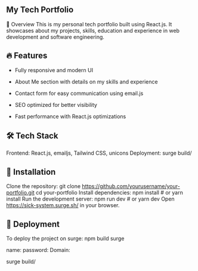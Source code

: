 My Tech Portfolio
------------------------------------------------------------------------------
🚀 Overview
This is my personal tech portfolio built using React.js. It showcases about my projects, skills, education and experience in web development and software engineering.

🔥 Features
------------------------------------------------------------
* Fully responsive and modern UI
  
* About Me section with details on my skills and experience
  
* Contact form for easy communication using email.js
  
* SEO optimized for better visibility
  
* Fast performance with React.js optimizations

🛠 Tech Stack
-------------------------------------------------------------
Frontend: React.js, emailjs, Tailwind CSS, unicons
Deployment: surge build/

🔧 Installation
-------------------------------------------------------------
Clone the repository:
git clone https://github.com/yourusername/your-portfolio.git
cd your-portfolio
Install dependencies:
npm install  # or yarn install
Run the development server:
npm run dev  # or yarn dev
Open https://sick-system.surge.sh/ in your browser.

🚀 Deployment
---------------------------------------------------------------
To deploy the project on surge:
npm build surge

name:
password:
Domain:

surge build/
